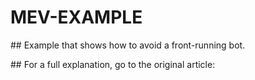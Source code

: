 # MEV-EXAMPLE

## Example that shows how to avoid a front-running bot.

## For a full explanation, go to the original article: 
